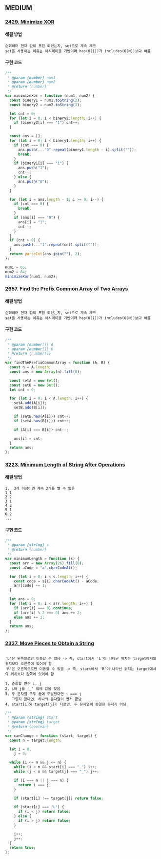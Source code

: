 <!-- # EASY
--- -->

## MEDIUM

### [2429. Minimize XOR](https://leetcode.com/problems/minimize-xor/submissions/1509456404/?envType=daily-question&envId=2025-01-15)

#### 해결 방법

```
순회하며 현재 값이 포함 되었는지, set으로 계속 체크
set을 사용하는 이유는 해시테이블 기반이라 has(O(1))가 includes(O(N))보다 빠름
```

#### 구현 코드

```javascript
/**
 * @param {number} num1
 * @param {number} num2
 * @return {number}
 */
var minimizeXor = function (num1, num2) {
  const binery1 = num1.toString(2);
  const binery2 = num2.toString(2);

  let cnt = 0;
  for (let i = 0; i < binery2.length; i++) {
    if (binery2[i] === "1") cnt++;
  }

  const ans = [];
  for (let i = 0; i < binery1.length; i++) {
    if (cnt === 0) {
      ans.push(..."0".repeat(binery1.length - i).split(""));
      break;
    }
    if (binery1[i] === "1") {
      ans.push("1");
      cnt--;
    } else {
      ans.push("0");
    }
  }

  for (let i = ans.length - 1; i >= 0; i--) {
    if (cnt === 0) {
      break;
    }
    if (ans[i] === "0") {
      ans[i] = "1";
      cnt--;
    }
  }
  if (cnt > 0) {
    ans.push(..."1".repeat(cnt).split(""));
  }
  return parseInt(ans.join(""), 2);
};

num1 = 65;
num2 = 84;
minimizeXor(num1, num2);
```

### [2657. Find the Prefix Common Array of Two Arrays](https://leetcode.com/problems/find-the-prefix-common-array-of-two-arrays/description/?envType=daily-question&envId=2025-01-14)

#### 해결 방법

```
순회하며 현재 값이 포함 되었는지, set으로 계속 체크
set을 사용하는 이유는 해시테이블 기반이라 has(O(1))가 includes(O(N))보다 빠름
```

#### 구현 코드

```javascript
/**
 * @param {number[]} A
 * @param {number[]} B
 * @return {number[]}
 */
var findThePrefixCommonArray = function (A, B) {
  const n = A.length;
  const ans = new Array(n).fill(0);

  const setA = new Set();
  const setB = new Set();
  let cnt = 0;

  for (let i = 0; i < A.length; i++) {
    setA.add(A[i]);
    setB.add(B[i]);

    if (setB.has(A[i])) cnt++;
    if (setA.has(B[i])) cnt++;

    if (A[i] === B[i]) cnt--;

    ans[i] = cnt;
  }
  return ans;
};
```

### [3223. Minimum Length of String After Operations](https://leetcode.com/problems/minimum-length-of-string-after-operations/description/?envType=daily-question&envId=2025-01-13)

#### 해결 방법

```
1.  3개 이상이면 계속 2개를 뺄 수 있음
1 1
2 2
3 1
4 2
5 1
6 2
...
```

#### 구현 코드

```javascript
/**
 * @param {string} s
 * @return {number}
 */
var minimumLength = function (s) {
  const arr = new Array(26).fill(0);
  const aCode = "a".charCodeAt();

  for (let i = 0; i < s.length; i++) {
    const code = s[i].charCodeAt() - aCode;
    arr[code] += 1;
  }

  let ans = 0;
  for (let i = 0; i < arr.length; i++) {
    if (arr[i] === 0) continue;
    if (arr[i] % 2 === 0) ans += 2;
    else ans += 1;
  }
  return ans;
};
```

### [2337. Move Pieces to Obtain a String](https://leetcode.com/problems/move-pieces-to-obtain-a-string/description/)

```

'L'은 왼쪽으로만 이동할 수 있음 -> 즉, start에서 'L'이 나타난 위치는 target에서의 위치보다 오른쪽에 있어야 함
'R'은 오른쪽으로만 이동할 수 있음 -> 즉, start에서 'R'이 나타난 위치는 target에서의 위치보다 왼쪽에 있어야 함

1. 순회할 변수 i, j
2. i와 j를 '_' 외에 값을 찾음
3. 두 문자열 모두 끝에 도달했다면 i === j
   그렇지 않다면, 하나의 문자열이 먼저 끝남
4. start[i]와 target[j]가 다르면, 두 문자열이 동일한 문자가 아님
```

```javascript
/**
 * @param {string} start
 * @param {string} target
 * @return {boolean}
 */
var canChange = function (start, target) {
  const n = target.length;

  let i = 0,
    j = 0;

  while (i <= n && j <= n) {
    while (i < n && start[i] === "_") i++;
    while (j < n && target[j] === "_") j++;

    if (i === n || j === n) {
      return i === j;
    }

    if (start[i] !== target[j]) return false;

    if (start[i] === "L") {
      if (i < j) return false;
    } else {
      if (i > j) return false;
    }

    i++;
    j++;
  }
  return true;
};
```

